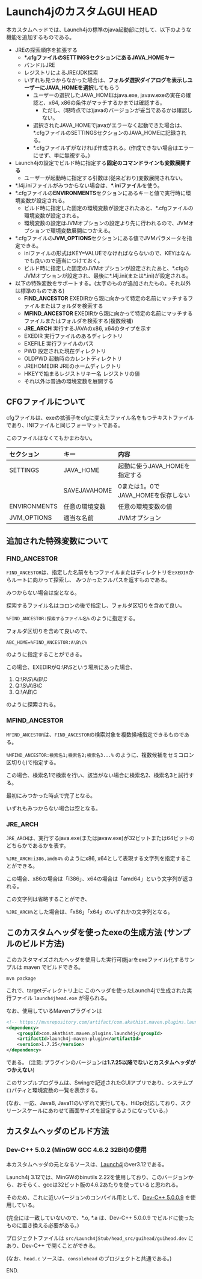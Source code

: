 # Launch4jのカスタムGUI HEAD

本カスタムヘッドでは、Launch4jの標準のjava起動部に対して、以下のような機能を追加するものである。

- JREの探索順序を拡張する
  - **\*.cfgファイルのSETTINGSセクションにあるJAVA_HOMEキー**
  - バンドルJRE
  - レジストリによるJRE/JDK探索
  - いずれも見つからなかった場合は、**フォルダ選択ダイアログを表示しユーザーにJAVA_HOMEを選択**してもらう
    - ユーザーの選択したJAVA_HOMEはjava.exe, javaw.exeの実在の確認と、x64, x86の条件がマッチするかまでは確認する。
      - ただし、(現時点では)javaのバージョンが妥当であるかは確認しない。
    - 選択されたJAVA_HOMEでjavaがエラーなく起動できた場合は、*.cfgファイルのSETTINGSセクションのJAVA_HOMEに記録される。
    - *.cfgファイルずがなければ作成される。(作成できない場合はエラーにせず、単に無視する。)
- Launch4jの設定でビルド時に指定する**固定のコマンドラインも変数展開する**
  - ユーザーが起動時に指定する引数は(従来どおり)変数展開されない。
- \*.l4j.iniファイルがみつからない場合は、**\*.iniファイル**を使う。
- \*.cfgファイルの**ENVIRONMENTS**セクションにあるキーと値で実行時に環境変数が設定される。
  - ビルド時に指定した固定の環境変数が設定されたあと、\*.cfgファイルの環境変数が設定される。
  - 環境変数の設定はJVMオプションの設定より先に行われるので、JVMオプションで環境変数展開につかえる。
- \*.cfgファイルの**JVM_OPTIONS**セクションにある値でJVMパラメータを指定できる。
  - iniファイルの形式はKEY=VALUEでなければならないので、KEYはなんでも良いので適当につけておく。
  - ビルド時に指定した固定のJVMオプションが設定されたあと、\*.cfgのJVMオプションが設定され、最後に\*.l4j.ini(または\*.ini)が設定される。
- 以下の特殊変数をサポートする。(太字のものが追加されたもの。それ以外は標準のものである)
  - **FIND_ANCESTOR** EXEDIRから親に向かって特定の名前にマッチするファイルまたはフォルダを検索する
  - **MFIND_ANCESTOR** EXEDIRから親に向かって特定の名前にマッチするファイルまたはフォルダを検索する(複数候補)
  - **JRE_ARCH** 実行するJAVAのx86, x64のタイプを示す
  - EXEDIR 実行ファイルのあるディレクトリ
  - EXEFILE 実行ファイルのパス
  - PWD 設定された現在ディレクトリ
  - OLDPWD 起動時のカレントディレクトリ
  - JREHOMEDIR JREのホームディレクトリ
  - HKEYで始まるレジストリキー名 レジストリの値
  - それ以外は普通の環境変数を展開する

## CFGファイルについて

cfgファイルは、exeの拡張子をcfgに変えたファイル名をもつテキストファイルであり、INIファイルと同じフォーマットである。

このファイルはなくてもかまわない。

|セクション  |キー          |内容                              |
|:-----------|:-------------|:---------------------------------|
|SETTINGS    |JAVA_HOME     |起動に使うJAVA_HOMEを指定する     |
|            |SAVEJAVAHOME  |0または1。0でJAVA_HOMEを保存しない|
|ENVIRONMENTS|任意の環境変数|任意の環境変数の値                |
|JVM_OPTIONS |適当な名前    |JVMオプション                     |

## 追加された特殊変数について

### FIND_ANCESTOR

```FIND_ANCESTOR```は、指定した名前をもつファイルまたはディレクトリを```EXEDIR```からルートに向かって探索し、
みつかったフルパスを返すものである。

みつからない場合は空となる。

探索するファイル名はコロンの後で指定し、フォルダ区切りを含めて良い。

```%FIND_ANCESTOR:探索するファイル名%``` のように指定する。

フォルダ区切りを含めて良いので、

```
ABC_HOME=%FIND_ANCESTOR:A\B\C%
```
のように指定することができる。

この場合、EXEDIRがQ:\R\Sという場所にあった場合、

1. Q:\R\S\A\B\C
2. Q:\S\A\B\C
3. Q:\A\B\C

のように探索される。

### MFIND_ANCESTOR

```MFIND_ANCESTOR```は、```FIND_ANCESTOR```の検索対象を複数候補指定できるものである。

```%MFIND_ANCESTOR:検索名1;検索名2;検索名3...%``` のように、複数候補をセミコロン区切り(;)で指定する。

この場合、検索名1で検索を行い、該当がない場合に検索名2、検索名3と試行する。

最初にみつかった時点で完了となる。

いずれもみつからない場合は空となる。

### JRE_ARCH

```JRE_ARCH```は、実行するjava.exe(またはjavaw.exe)が32ビットまたは64ビットのどちらかであるかを表す。

```%JRE_ARCH:i386,amd64%``` のようにx86, x64として表現する文字列を指定することができる。

この場合、x86の場合は「i386」、x64の場合は「amd64」という文字列が返される。

この文字列は省略することができ、

```%JRE_ARCH%```とした場合は、「x86」「x64」のいずれかの文字列となる。

## このカスタムヘッダを使ったexeの生成方法 (サンプルのビルド方法)

このカスタマイズされたヘッダを使用した実行可能jarをexeファイル化するサンプルは maven でビルドできる。

```shell
mvn package
```

これで、targetディレクトリ上に このヘッダを使ったLaunch4jで生成された実行ファイル ```launch4jhead.exe``` が得られる。

なお、使用しているMavenプラグインは
```xml
<!-- https://mvnrepository.com/artifact/com.akathist.maven.plugins.launch4j/launch4j-maven-plugin -->
<dependency>
    <groupId>com.akathist.maven.plugins.launch4j</groupId>
    <artifactId>launch4j-maven-plugin</artifactId>
    <version>1.7.25</version>
</dependency>
```
である。 (注意: プラグインのバージョンは**1.7.25以降でないとカスタムヘッダがつかえない**)

このサンプルプログラムは、Swingで記述されたGUIアプリであり、システムプロパティと環境変数の一覧を表示する。

(なお、一応、Java8, Java11のいずれで実行しても、HiDpi対応しており、スクリーンスケールにあわせて画面サイズを設定するようになっている。)


## カスタムヘッダのビルド方法

### Dev-C++ 5.0.2 (MinGW GCC 4.6.2 32Bit)の使用

本カスタムヘッダの元となるソースは、[Launch4j](http://launch4j.sourceforge.net/)のver3.12である。

Launch4j 3.12では、MinGWのbinutils 2.22を使用しており、このバージョンから、おそらく、gccは32ビット版の4.6.2あたりを使っていると思われる。


そのため、これに近いバージョンのコンパイル用として、[Dev-C++ 5.0.0.9](https://sourceforge.net/projects/orwelldevcpp/files/Portable%20Releases/) を使用している。

(完全には一致していないので、*.o, *.a は、Dev-C++ 5.0.0.9 でビルドに使ったものに置き換える必要がある。)

プロジェクトファイルは ```src/Launch4jStub/head_src/guihead/guihead.dev``` にあり、Dev-C++ で開くことができる。

(なお、```head.c``` ソースは、```consolehead``` のプロジェクトと共通である。)

END.

